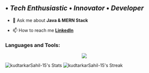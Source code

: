 
<!-- <h1 align="center">Hi 👋, I'm Bot</h1>  -->

## • _Tech Enthusiastic_ • _Innovator_ • _Developer_

<!-- - 🔭 -->

<!-- - 🌱 I’m currently exploring **MERN Stack Development** -->

- 💬 Ask me about **Java & MERN Stack**

<!-- - 👁️‍🗨️ Showcase **[Portfolio]()**-->

- 📫 How to reach me **[LinkedIn]()**

 <h3 align="left">Languages and Tools:</h3>

<p align="center">

<img src="https://skillicons.dev/icons?i=java,cpp,javascript,nodejs,express,react,redux,mysql,mongo,html,css,bootstrap,tailwind,git,github,postman,firebase,androidstudio,eclipse,flutter,idea,materialui">

 </p>


<!---
kudtarkarSahil-15/kudtarkarSahil-15 is a ✨ special ✨ repository because its `README.md` (this file) appears on your GitHub profile.
You can click the Preview link to take a look at your changes.
--->
![kudtarkarSahil-15's Stats](https://github-readme-stats.vercel.app/api?username=kudtarkarSahil-15&theme=vue-dark&show_icons=true&hide_border=true&count_private=true)
![kudtarkarSahil-15's Streak](https://github-readme-streak-stats.herokuapp.com/?user=kudtarkarSahil-15&theme=vue-dark&hide_border=true)
<!-- ![kudtarkarSahil-15's Top Languages](https://github-readme-stats.vercel.app/api/top-langs/?username=kudtarkarSahil-15&theme=vue-dark&show_icons=true&hide_border=true&layout=compact) -->



